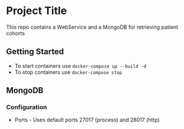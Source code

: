 # Project Title

This repo contains a WebService and a MongoDB for retrieving patient cohorts

## Getting Started

* To start containers use `docker-compose up --build -d`
* To stop containers use `docker-compose stop`

## MongoDB 

### Configuration

* Ports - Uses default ports 27017 (process) and 28017 (http)